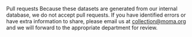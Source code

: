 Pull requests
Because these datasets are generated from our internal database, we do not accept pull requests. If you have identified errors or have extra information to share, please email us at collection@moma.org and we will forward to the appropriate department for review.
